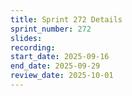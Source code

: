 ```yaml
---
title: Sprint 272 Details
sprint_number: 272
slides:
recording:
start_date: 2025-09-16
end_date: 2025-09-29
review_date: 2025-10-01
---
```

